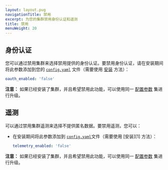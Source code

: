 ```yaml
---
layout: layout.pug
navigationTitle: 禁用
excerpt: 为您的集群禁用身份认证和遥测
title: 禁用
menuWeight: 20
---
```


## 身份认证

您可以通过禁用集群来选择禁用提供的身份认证。要禁用身份认证，请在安装期间将此参数添加到您的 [`config.yaml`](/cn/1.11/installing/production/advanced-configuration/configuration-reference/) 文件（需要使用 [安装](/cn/1.11/installing/production/deploying-dcos/installation/) 方法）：

```yaml
oauth_enabled: 'false'
```

**注意：** 如果已经安装了集群，并且希望禁用此功能，可以使用同一 [配置参数](/cn/1.11/installing/production/advanced-configuration/configuration-reference/) 集进行升级。

## 遥测

可以通过禁用集群遥测来选择不提供匿名数据。要禁用遥测，您可以：

- 在安装期间将此参数添加到 [`config.yaml`](/cn/1.11/installing/production/advanced-configuration/configuration-reference/)文件（需要使用 [安装][1] 方法）：

    ```yaml
    telemetry_enabled: 'false'
    ```


**注意：** 如果已经安装了集群，并且希望禁用此功能，可以使用同一 [配置参数](/cn/1.11/installing/production/advanced-configuration/configuration-reference/) 集进行升级。

